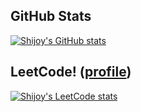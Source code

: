 ## GitHub Stats 

[![Shijoy's GitHub stats](https://github-readme-stats.vercel.app/api?username=ShijoyBharath&show_icons=true&icon_color=586069&text_color=586069&bg_color=fff&line_height=30&hide_title=true&title_color=0366d6)](https://github.com/anuraghazra/github-readme-stats)

## LeetCode! ([profile](https://leetcode.com/shjoybharath8))
[![Shijoy's LeetCode stats](https://leetcode-stats-six.vercel.app/?username=shijoybharath8&theme=dark)](https://github.com/KnlnKS/leetcode-stats)